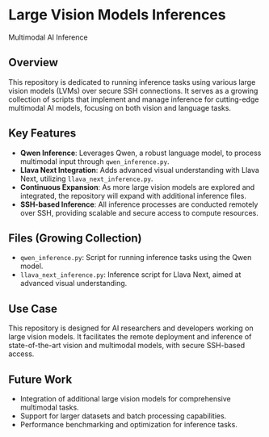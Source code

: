 # Large Vision Models Inferences

Multimodal AI Inference  

## Overview
This repository is dedicated to running inference tasks using various large vision models (LVMs) over secure SSH connections. It serves as a growing collection of scripts that implement and manage inference for cutting-edge multimodal AI models, focusing on both vision and language tasks.

## Key Features
- **Qwen Inference**: Leverages Qwen, a robust language model, to process multimodal input through `qwen_inference.py`.
- **Llava Next Integration**: Adds advanced visual understanding with Llava Next, utilizing `llava_next_inference.py`.
- **Continuous Expansion**: As more large vision models are explored and integrated, the repository will expand with additional inference files.
- **SSH-based Inference**: All inference processes are conducted remotely over SSH, providing scalable and secure access to compute resources.

## Files (Growing Collection)
- `qwen_inference.py`: Script for running inference tasks using the Qwen model.
- `llava_next_inference.py`: Inference script for Llava Next, aimed at advanced visual understanding.

## Use Case
This repository is designed for AI researchers and developers working on large vision models. It facilitates the remote deployment and inference of state-of-the-art vision and multimodal models, with secure SSH-based access.

## Future Work
- Integration of additional large vision models for comprehensive multimodal tasks.
- Support for larger datasets and batch processing capabilities.
- Performance benchmarking and optimization for inference tasks.
